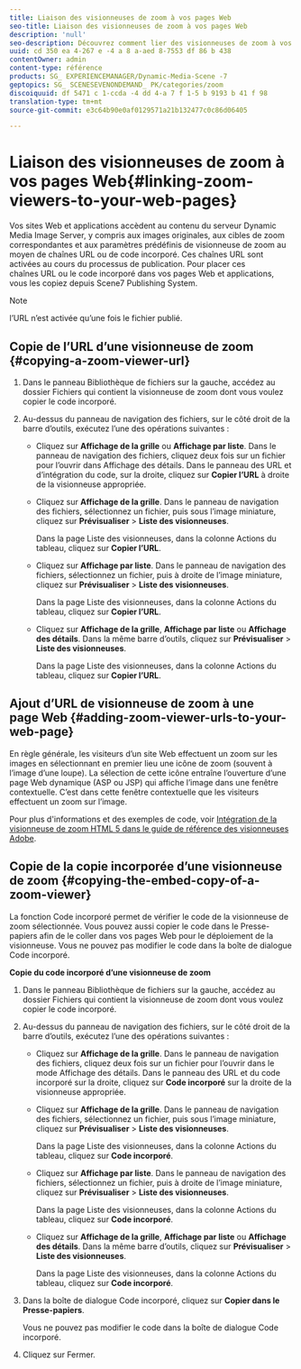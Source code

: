 ```yaml
---
title: Liaison des visionneuses de zoom à vos pages Web
seo-title: Liaison des visionneuses de zoom à vos pages Web
description: 'null'
seo-description: Découvrez comment lier des visionneuses de zoom à vos pages Web.
uuid: cd 350 ea 4-267 e -4 a 8 a-aed 8-7553 df 86 b 438
contentOwner: admin
content-type: référence
products: SG_ EXPERIENCEMANAGER/Dynamic-Media-Scene -7
geptopics: SG_ SCENESEVENONDEMAND_ PK/categories/zoom
discoiquuid: df 5471 c 1-ccda -4 dd 4-a 7 f 1-5 b 9193 b 41 f 98
translation-type: tm+mt
source-git-commit: e3c64b90e0af0129571a21b132477c0c86d06405

---
```



# Liaison des visionneuses de zoom à vos pages Web{#linking-zoom-viewers-to-your-web-pages}

Vos sites Web et applications accèdent au contenu du serveur Dynamic Media Image Server, y compris aux images originales, aux cibles de zoom correspondantes et aux paramètres prédéfinis de visionneuse de zoom au moyen de chaînes URL ou de code incorporé. Ces chaînes URL sont activées au cours du processus de publication. Pour placer ces chaînes URL ou le code incorporé dans vos pages Web et applications, vous les copiez depuis Scene7 Publishing System.

>[!NOTE]
>
>l’URL n’est activée qu’une fois le fichier publié.

## Copie de l’URL d’une visionneuse de zoom {#copying-a-zoom-viewer-url}

1. Dans le panneau Bibliothèque de fichiers sur la gauche, accédez au dossier Fichiers qui contient la visionneuse de zoom dont vous voulez copier le code incorporé.
1. Au-dessus du panneau de navigation des fichiers, sur le côté droit de la barre d’outils, exécutez l’une des opérations suivantes :

   * Cliquez sur **Affichage de la grille** ou **Affichage par liste**. Dans le panneau de navigation des fichiers, cliquez deux fois sur un fichier pour l’ouvrir dans Affichage des détails. Dans le panneau des URL et d’intégration du code, sur la droite, cliquez sur **Copier l’URL** à droite de la visionneuse appropriée.
   * Cliquez sur **Affichage de la grille**. Dans le panneau de navigation des fichiers, sélectionnez un fichier, puis sous l’image miniature, cliquez sur **Prévisualiser** &gt; **Liste des visionneuses**.

      Dans la page Liste des visionneuses, dans la colonne Actions du tableau, cliquez sur **Copier l’URL**.

   * Cliquez sur **Affichage par liste**. Dans le panneau de navigation des fichiers, sélectionnez un fichier, puis à droite de l’image miniature, cliquez sur **Prévisualiser** &gt; **Liste des visionneuses**.

      Dans la page Liste des visionneuses, dans la colonne Actions du tableau, cliquez sur **Copier l’URL**.

   * Cliquez sur **Affichage de la grille**, **Affichage par liste** ou **Affichage des détails**. Dans la même barre d’outils, cliquez sur **Prévisualiser** &gt; **Liste des visionneuses**.

      Dans la page Liste des visionneuses, dans la colonne Actions du tableau, cliquez sur **Copier l’URL**.

## Ajout d’URL de visionneuse de zoom à une page Web {#adding-zoom-viewer-urls-to-your-web-page}

En règle générale, les visiteurs d’un site Web effectuent un zoom sur les images en sélectionnant en premier lieu une icône de zoom (souvent à l’image d’une loupe). La sélection de cette icône entraîne l’ouverture d’une page Web dynamique (ASP ou JSP) qui affiche l’image dans une fenêtre contextuelle. C’est dans cette fenêtre contextuelle que les visiteurs effectuent un zoom sur l’image.

Pour plus d'informations et des exemples de code, voir [Intégration de la visionneuse de zoom HTML 5 dans le guide de référence des visionneuses Adobe](https://marketing.adobe.com/resources/help/en_US/s7/viewers_ref/c_html5_20_basic_zoom_viewer_about.html).

## Copie de la copie incorporée d’une visionneuse de zoom {#copying-the-embed-copy-of-a-zoom-viewer}

La fonction Code incorporé permet de vérifier le code de la visionneuse de zoom sélectionnée. Vous pouvez aussi copier le code dans le Presse-papiers afin de le coller dans vos pages Web pour le déploiement de la visionneuse. Vous ne pouvez pas modifier le code dans la boîte de dialogue Code incorporé.

**Copie du code incorporé d’une visionneuse de zoom**

1. Dans le panneau Bibliothèque de fichiers sur la gauche, accédez au dossier Fichiers qui contient la visionneuse de zoom dont vous voulez copier le code incorporé.
1. Au-dessus du panneau de navigation des fichiers, sur le côté droit de la barre d’outils, exécutez l’une des opérations suivantes :

   * Cliquez sur **Affichage de la grille**. Dans le panneau de navigation des fichiers, cliquez deux fois sur un fichier pour l’ouvrir dans le mode Affichage des détails. Dans le panneau des URL et du code incorporé sur la droite, cliquez sur **Code incorporé** sur la droite de la visionneuse appropriée.
   * Cliquez sur **Affichage de la grille**. Dans le panneau de navigation des fichiers, sélectionnez un fichier, puis sous l’image miniature, cliquez sur **Prévisualiser** &gt; **Liste des visionneuses**.

      Dans la page Liste des visionneuses, dans la colonne Actions du tableau, cliquez sur **Code incorporé**.

   * Cliquez sur **Affichage par liste**. Dans le panneau de navigation des fichiers, sélectionnez un fichier, puis à droite de l’image miniature, cliquez sur **Prévisualiser** &gt; **Liste des visionneuses**.

      Dans la page Liste des visionneuses, dans la colonne Actions du tableau, cliquez sur **Code incorporé**.

   * Cliquez sur **Affichage de la grille**, **Affichage par liste** ou **Affichage des détails**. Dans la même barre d’outils, cliquez sur **Prévisualiser** &gt; **Liste des visionneuses**.

      Dans la page Liste des visionneuses, dans la colonne Actions du tableau, cliquez sur **Code incorporé**.

1. Dans la boîte de dialogue Code incorporé, cliquez sur **Copier dans le Presse-papiers**.

   Vous ne pouvez pas modifier le code dans la boîte de dialogue Code incorporé.

1. Cliquez sur Fermer.

